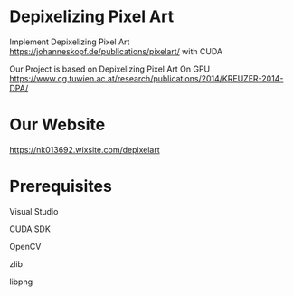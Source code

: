 # Depixelizing Pixel Art
Implement Depixelizing Pixel Art 
https://johanneskopf.de/publications/pixelart/ with CUDA

Our Project is based on Depixelizing Pixel Art On GPU 
https://www.cg.tuwien.ac.at/research/publications/2014/KREUZER-2014-DPA/
# Our Website
https://nk013692.wixsite.com/depixelart
# Prerequisites
  Visual Studio
  
  CUDA SDK
  
  OpenCV
  
   zlib
   
   libpng

